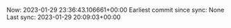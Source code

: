 Now: 2023-01-29 23:36:43.106661+00:00 Earliest commit since sync: None Last sync: 2023-01-29 20:09:03+00:00
